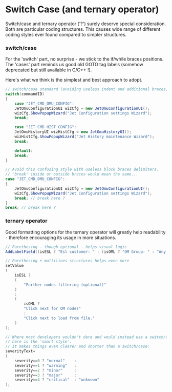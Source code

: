 # Switch Case (and ternary operator)

Switch/case and ternary operator ('?') surely deserve special consideration. Both are particular coding structures. This causes wide range of different coding styles ever found compared to simpler structures. 

### switch/case

For the 'switch' part, no surprise -  we stick to the if/while braces positions. The 'cases' part reminds us good old GOTO tag labels (somehow deprecated but still available in C/C++ !). 

Here's what we think is the simplest and best approach to adopt.


```java
// switch/case standard (avoiding useless indent and additional braces)
switch(commandID)
{
    case "JET_CMD_OMU_CONFIG":
    JetOmuConfigurationUI wizCfg = new JetOmuConfigurationUI();
    wizCfg.ShowPopupWizard("Jet Configuration settings Wizard");
    break;

    case "JET_CMD_HIST_CONFIG":
    JetOmuHistoryUI wizHistCfg = new JetOmuHistoryUI();
    wizHistCfg.ShowPopupWizard("Jet History maintenance Wizard");
    break;

    default:
    break;
}

// Avoid this confusing style with useless block braces delimiters. 
// 'break' inside or outside braces would mean the same...
case "JET_CMD_OMU_CONFIG":
{
    JetOmuConfigurationUI wizCfg = new JetOmuConfigurationUI();
    wizCfg.ShowPopupWizard("Jet Configuration settings Wizard");
    break; // break here ?
}
break; // break here ?
```

### ternary operator

Good formatting options for the ternary operator will greatly help readability - therefore encouraging its usage in more situations.


```java
// Parethesing - though optional - helps visual logic
AddLabelField((isESL ? "Esl customer: " : (isOML ? "OM Group: " : "Any: "));

// Parethesing + multilines structures helps even more
setValue
(
    isESL ?
    (
        "Further nodes filtering (optional)"
    )
    :
    (
        isOML ?
        "Click next for OM nodes"
        :
        "Click next to load from file."
    )
);

// Where most developers wouldn't dare and would instead use a switch/case, 
// here is the 'smart style'.
// It makes things even clearer and shorter than a switch/case: 
severityText=
(
    severity==0 ? "normal"    :
    severity==1 ? "warning"   :
    severity==2 ? "minor"     :
    severity==3 ? "major"     :
    severity==4 ? "critical"  : "unknown"
);
```

### 

